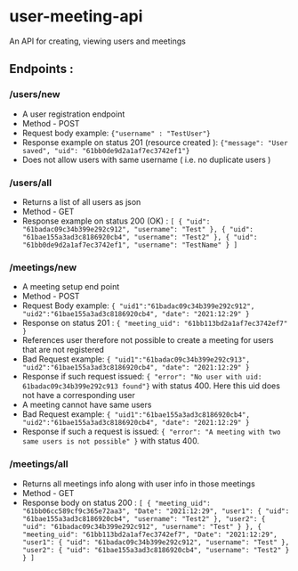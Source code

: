 # user-meeting-api
An API for creating, viewing users and meetings

## Endpoints : 
### /users/new 
  * A user registration endpoint 
  * Method - POST
  * Request body example:  ``` {"username" : "TestUser"} ```  
  * Response example on status 201 (resource created ): ``` {"message": "User saved", "uid": "61bb0de9d2a1af7ec3742ef1"} ```
  * Does not allow users with same username ( i.e. no duplicate users )
 
### /users/all
  * Returns a list of all users as json
  * Method - GET
  * Response example on status 200 (OK) : ``` [
      {
          "uid": "61badac09c34b399e292c912",
          "username": "Test"
      },
      {
          "uid": "61bae155a3ad3c8186920cb4",
          "username": "Test2"
      },
      {
          "uid": "61bb0de9d2a1af7ec3742ef1",
          "username": "TestName"
      }
    ] ```

### /meetings/new
  * A meeting setup end point
  * Method - POST
  * Request Body example: ``` {
      "uid1":"61badac09c34b399e292c912",
      "uid2":"61bae155a3ad3c8186920cb4",
      "date": "2021:12:29"
  } ```
  * Response on status 201 : ``` {
    "meeting_uid": "61bb113bd2a1af7ec3742ef7"
  } ```
  * References user therefore not possible to create a meeting for users that are not registered
  * Bad Request example: ``` {
      "uid1":"61badac09c34b399e292c913",
      "uid2":"61bae155a3ad3c8186920cb4",
      "date": "2021:12:29"
  } ```
  * Response if such request issued: ``` { "error": "No user with uid: 61badac09c34b399e292c913 found"} ``` with status 400. Here this uid does not have a corresponding user
  * A meeting cannot have same users 
  * Bad Request example:  ``` {
      "uid1":"61bae155a3ad3c8186920cb4",
      "uid2":"61bae155a3ad3c8186920cb4",
      "date": "2021:12:29"
  } ```
  * Response if such a request is issued: ``` {
      "error": "A meeting with two same users is not possible"
  } ``` with status 400.

### /meetings/all
  * Returns all meetings info along with user info in those meetings
  * Method - GET
  * Response body on status 200 : ```
  [
      {
          "meeting_uid": "61bb06cc589cf9c365e72aa3",
          "Date": "2021:12:29",
          "user1": {
              "uid": "61bae155a3ad3c8186920cb4",
              "username": "Test2"
          },
          "user2": {
              "uid": "61badac09c34b399e292c912",
              "username": "Test"
          }
      },
      {
          "meeting_uid": "61bb113bd2a1af7ec3742ef7",
          "Date": "2021:12:29",
          "user1": {
              "uid": "61badac09c34b399e292c912",
              "username": "Test"
          },
          "user2": {
              "uid": "61bae155a3ad3c8186920cb4",
              "username": "Test2"
          }
      }
    ] ```
    
